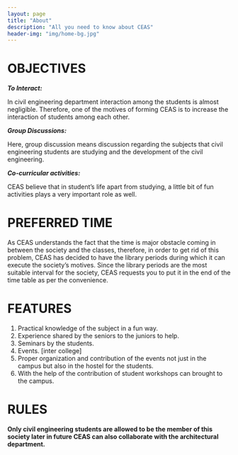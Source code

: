 ```yaml
---
layout: page
title: "About"
description: "All you need to know about CEAS"
header-img: "img/home-bg.jpg"
---
```


# OBJECTIVES

***To Interact:***

In civil engineering department interaction among the students is almost negligible. Therefore, one of the motives of forming CEAS is to increase the interaction of students among each other.

***Group Discussions:***

Here, group discussion means discussion regarding the subjects that civil engineering students are studying and the development of the civil engineering.

***Co-curricular activities:***

CEAS believe that in student’s life apart from studying, a little bit of fun activities plays a very important role as well.

# PREFERRED TIME

As CEAS understands the fact that the time is major obstacle coming in between the society and the classes, therefore, in order to get rid of this problem, CEAS has decided to have the library periods during which it can execute the society’s motives.
Since the library periods are the most suitable interval for the society, CEAS requests you to put it in the end of the time table as per the convenience. 

# FEATURES
1. Practical knowledge of the subject in a fun way.
2. Experience shared by the seniors to the juniors to help. 
3. Seminars by the students.
4. Events. [inter college]
5. Proper organization and contribution of the events not just in the campus but also in the hostel for the students.
6. With the help of the contribution of student workshops can brought to the campus.

# RULES 
**Only civil engineering students are allowed to be the member of this society later in future CEAS can also collaborate with the architectural department.**
	
